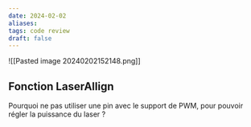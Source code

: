 ```yaml
---
date: 2024-02-02
aliases: 
tags: code review
draft: false
---
```


![[Pasted image 20240202152148.png]]

## Fonction LaserAllign

Pourquoi ne pas utiliser une pin avec le support de PWM, pour pouvoir régler la puissance du laser ?